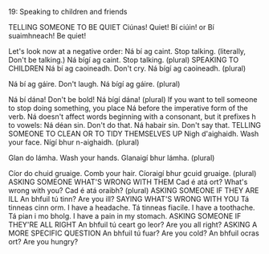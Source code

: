 19: Speaking to children and friends

TELLING SOMEONE TO BE QUIET
Ciúnas! Quiet!
Bí ciúin!
or
Bí suaimhneach! Be quiet!

Let's look now at a negative order:
Ná bí ag caint. Stop talking. (literally, Don't be talking.)
Ná bígí ag caint. Stop talking. (plural)
SPEAKING TO CHILDREN
Ná bí ag caoineadh. Don't cry.
Ná bígí ag caoineadh. (plural)

Ná bí ag gáire. Don't laugh.
Ná bígí ag gáire. (plural)

Ná bí dána! Don't be bold!
Ná bígí dána! (plural)
If you want to tell someone to stop doing something, you place Ná before the imperative form of the verb. Ná doesn't affect words beginning with a consonant, but it prefixes h to vowels:
Ná déan sin. Don't do that.
Ná habair sin. Don't say that.
TELLING SOMEONE TO CLEAN OR TO TIDY THEMSELVES UP
Nigh d'aighaidh. Wash your face.
Nígí bhur n-aighaidh. (plural)

Glan do lámha. Wash your hands.
Glanaigí bhur lámha. (plural)

Cíor do chuid gruaige. Comb your hair.
Cíoraigí bhur gcuid gruaige. (plural)
ASKING SOMEONE WHAT'S WRONG WITH THEM
Cad é atá ort? What's wrong with you?
Cad é atá oraibh? (plural)
ASKING SOMEONE IF THEY ARE ILL
An bhfuil tú tinn? Are you ill?
SAYING WHAT'S WRONG WITH YOU
Tá tinneas cinn orm. I have a headache.
Tá tinneas fiacile. I have a toothache.
Tá pian i mo bholg. I have a pain in my stomach.
ASKING SOMEONE IF THEY'RE ALL RIGHT
An bhfuil tú ceart go leor? Are you all right?
ASKING A MORE SPECIFIC QUESTION
An bhfuil tú fuar? Are you cold?
An bhfuil ocras ort? Are you hungry?